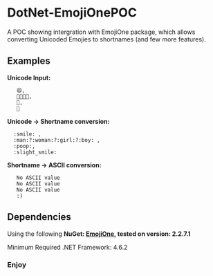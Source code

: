 # DotNet-EmojiOnePOC
A POC showing intergration with EmojiOne package, which allows converting Unicoded Emojies to shortnames (and few more features).

## Examples

**Unicode Input:**
```
   😄,
   👨‍👩‍👧‍👦,
   💩,
   🙂
```
    
**Unicode -> Shortname conversion:**
 
```
  :smile: ,
  :man:?:woman:?:girl:?:boy: ,
  :poop:,
  :slight_smile:
```

**Shortname -> ASCII conversion:**
```
   No ASCII value
   No ASCII value
   No ASCII value
   :)
```
   
## Dependencies
Using the following **NuGet: [EmojiOne](https://www.nuget.org/packages/EmojiOne/), tested on version: 2.2.7.1** 

Minimum Required .NET Framework: 4.6.2

### Enjoy
